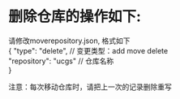# 删除仓库的操作如下:

请修改moverepository.json, 格式如下<br/>
{
    "type": "delete", // 变更类型：add move delete<br/>
    "repository": "ucgs" // 仓库名称<br/>
}<br/>

 注意：每次移动仓库时，请把上一次的记录删除重写
    
    
    
    
    
    
    
    











